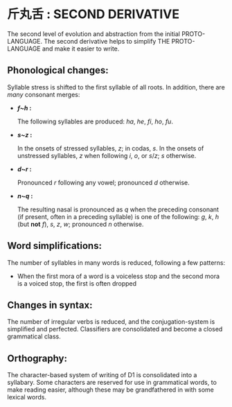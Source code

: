 # 斤丸舌 : SECOND DERIVATIVE

The second level of evolution and abstraction from the initial PROTO-LANGUAGE.
The second derivative helps to simplify THE PROTO-LANGUAGE and make it easier to write.

## Phonological changes: ##

Syllable stress is shifted to the first syllable of all roots. In addition, there are *many* consonant merges:

*   <b><i>f</i>~<i>h</i> :</b>

    The following syllables are produced: <i>ha</i>, <i>he</i>, <i>fi</i>, <i>ho</i>, <i>fu</i>.

*   <b><i>s</i>~<i>z</i> :</b>

    In the onsets of stressed syllables, <i>z</i>; in codas, <i>s</i>. In the onsets of unstressed syllables, <i>z</i> when following <i>i</i>, <i>o</i>, or <i>s</i>/<i>z</i>; <i>s</i> otherwise.

*   <b><i>d</i>~<i>r</i> :</b>

    Pronounced <i>r</i> following any vowel; pronounced <i>d</i> otherwise.

*   <b><i>n</i>~<i>q</i> :</b>

    The resulting nasal is pronounced as <i>q</i> when the preceding consonant (if present, often in a preceding syllable) is one of the following: <i>g</i>, <i>k</i>, <i>h</i> (but __not__ <i>f</i>), <i>s</i>, <i>z</i>, <i>w</i>; pronounced <i>n</i> otherwise.

## Word simplifications: ##

The number of syllables in many words is reduced, following a few patterns:

*   When the first mora of a word is a voiceless stop and the second mora is a voiced stop, the first is often dropped

## Changes in syntax: ##

The number of irregular verbs is reduced, and the conjugation-system is simplified and perfected. Classifiers are consolidated and become a closed grammatical class.

## Orthography: ##

The character-based system of writing of D1 is consolidated into a syllabary. Some characters are reserved for use in grammatical words, to make reading easier, although these may be grandfathered in with some lexical words.
